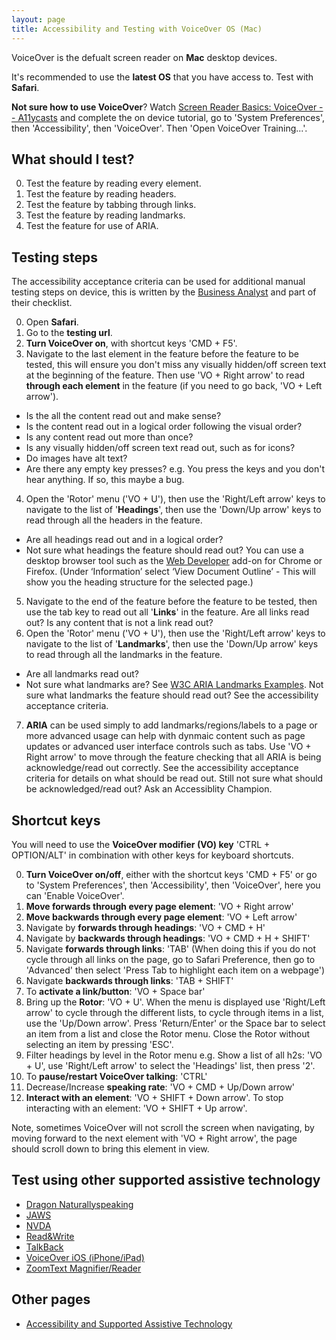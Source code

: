 ```yaml
---
layout: page
title: Accessibility and Testing with VoiceOver OS (Mac)
---
```


VoiceOver is the defualt screen reader on **Mac** desktop devices. 

It's recommended to use the **latest OS** that you have access to. Test with **Safari**.

**Not sure how to use VoiceOver**? Watch [Screen Reader Basics: VoiceOver -- A11ycasts](https://www.youtube.com/watch?list=PLNYkxOF6rcICWx0C9LVWWVqvHlYJyqw7g&params=OAFIAVgF&v=5R-6WvAihms&mode=NORMAL&app=desktop) and complete the on device tutorial, go to 'System Preferences', then 'Accessibility', then 'VoiceOver'. Then 'Open VoiceOver Training...'. 

## What should I test?
0. Test the feature by reading every element.
1. Test the feature by reading headers.
2. Test the feature by tabbing through links.
1. Test the feature by reading landmarks.
2. Test the feature for use of ARIA.

## Testing steps

The accessibility acceptance criteria can be used for additional manual testing steps on device, this is written by the [Business Analyst](accessibility-news-and-business-analysts) and part of their checklist.

0. Open **Safari**.
1. Go to the **testing url**.
2. **Turn VoiceOver on**, with shortcut keys 'CMD + F5'. 
3. Navigate to the last element in the feature before the feature to be tested, this will ensure you don't miss any visually hidden/off screen text at the beginning of the feature. Then use 'VO + Right arrow' to read **through each element** in the feature (if you need to go back, 'VO + Left arrow'). 
- Is the all the content read out and make sense? 
- Is the content read out in a logical order following the visual order? 
- Is any content read out more than once?
- Is any visually hidden/off screen text read out, such as for icons?
- Do images have alt text?
- Are there any empty key presses? e.g. You press the keys and you don't hear anything. If so, this maybe a bug.
4. Open the 'Rotor' menu ('VO + U'), then use the 'Right/Left arrow' keys to navigate to the list of '**Headings**', then use the 'Down/Up arrow' keys to read through all the headers in the feature.
- Are all headings read out and in a logical order? 
- Not sure what headings the feature should read out? You can use a desktop browser tool such as the [Web Developer](https://chrome.google.com/webstore/detail/web-developer/bfbameneiokkgbdmiekhjnmfkcnldhhm) add-on for Chrome or Firefox. (Under ‘Information’ select ‘View Document Outline’ - This will show you the heading structure for the selected page.) 
5. Navigate to the end of the feature before the feature to be tested, then use the tab key to read out all '**Links**' in the feature. Are all links read out? Is any content that is not a link read out?
6. Open the 'Rotor' menu ('VO + U'), then use the 'Right/Left arrow' keys to navigate to the list of '**Landmarks**', then use the 'Down/Up arrow' keys to read through all the landmarks in the feature.
- Are all landmarks read out? 
- Not sure what landmarks are? See [W3C ARIA Landmarks Examples](https://w3c.github.io/aria-practices/examples/landmarks/index.html). Not sure what landmarks the feature should read out? See the accessibility acceptance criteria.
7. **ARIA** can be used simply to add landmarks/regions/labels to a page or more advanced usage can help with dynmaic content such as page updates or advanced user interface controls such as tabs. Use 'VO + Right arrow' to move through the feature checking that all ARIA is being acknowledge/read out correctly. See the accessibility acceptance criteria for details on what should be read out. Still not sure what should be acknowledged/read out? Ask an Accessiblity Champion.

## Shortcut keys
You will need to use the **VoiceOver modifier (VO) key** 'CTRL + OPTION/ALT' in combination with other keys for keyboard shortcuts.

0. **Turn VoiceOver on/off**, either with the shortcut keys 'CMD + F5' or go to 'System Preferences', then 'Accessibility', then 'VoiceOver', here you can 'Enable VoiceOver'. 
1. **Move forwards through every page element**: 'VO + Right arrow'
2. **Move backwards through every page element**: 'VO + Left arrow'
3. Navigate by **forwards through headings**: 'VO + CMD + H'
4. Navigate by **backwards through headings**: 'VO + CMD + H + SHIFT'
5. Navigate **forwards through links**: 'TAB' (When doing this if you do not cycle through all links on the page, go to Safari Preference, then go to 'Advanced' then select 'Press Tab to highlight each item on a webpage')
6. Navigate **backwards through links**: 'TAB + SHIFT'
7. To **activate a link/button**: 'VO + Space bar'
8. Bring up the **Rotor**: 'VO + U'. When the menu is displayed use 'Right/Left arrow' to cycle through the different lists, to cycle through items in a list, use the 'Up/Down arrow'. Press 'Return/Enter' or the Space bar to select an item from a list and close the Rotor menu. Close the Rotor without selecting an item by pressing 'ESC'.
9. Filter headings by level in the Rotor menu e.g. Show a list of all h2s: 'VO + U', use 'Right/Left arrow'  to select the 'Headings' list, then press '2'.
10. To **pause/restart VoiceOver talking**: 'CTRL'
11. Decrease/Increase **speaking rate**: 'VO + CMD + Up/Down arrow'
12. **Interact with an element**: 'VO + SHIFT + Down arrow'. To stop interacting with an element: 'VO + SHIFT + Up arrow'.

Note, sometimes VoiceOver will not scroll the screen when navigating, by moving forward to the next element with 'VO + Right arrow', the page should scroll down to bring this element in view.

## Test using other supported assistive technology

- [Dragon Naturallyspeaking](accessibility-and-testing-with-dragon)
- [JAWS](accessibility-and-testing-with-jaws)
- [NVDA](accessibility-and-testing-with-nvda)
- [Read&Write](accessibility-and-testing-with-read-and-write)
- [TalkBack](accessibility-and-testing-with-talkback)
- [VoiceOver iOS (iPhone/iPad)](accessibility-and-testing-with-voiceover-ios)
- [ZoomText Magnifier/Reader](accessibility-and-testing-with-zoomtext)

## Other pages

- [Accessibility and Supported Assistive Technology](accessibility-and-supported-assistive-technology)